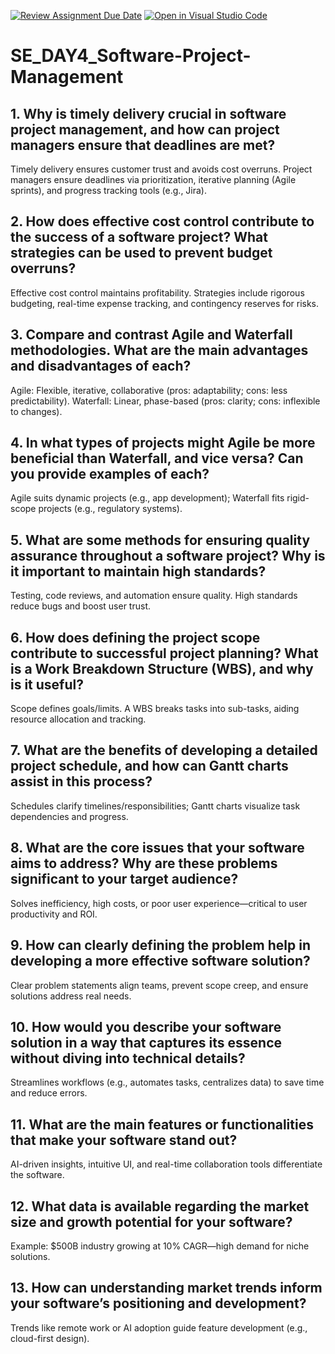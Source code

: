 [![Review Assignment Due Date](https://classroom.github.com/assets/deadline-readme-button-22041afd0340ce965d47ae6ef1cefeee28c7c493a6346c4f15d667ab976d596c.svg)](https://classroom.github.com/a/9pw6JKcu)
[![Open in Visual Studio Code](https://classroom.github.com/assets/open-in-vscode-2e0aaae1b6195c2367325f4f02e2d04e9abb55f0b24a779b69b11b9e10269abc.svg)](https://classroom.github.com/online_ide?assignment_repo_id=18604989&assignment_repo_type=AssignmentRepo)
# SE_DAY4_Software-Project-Management
## 1. Why is timely delivery crucial in software project management, and how can project managers ensure that deadlines are met?
Timely delivery ensures customer trust and avoids cost overruns. Project managers ensure deadlines via prioritization, iterative planning (Agile sprints), and progress tracking tools (e.g., Jira).
## 2. How does effective cost control contribute to the success of a software project? What strategies can be used to prevent budget overruns?
Effective cost control maintains profitability. Strategies include rigorous budgeting, real-time expense tracking, and contingency reserves for risks.
## 3. Compare and contrast Agile and Waterfall methodologies. What are the main advantages and disadvantages of each?
Agile: Flexible, iterative, collaborative (pros: adaptability; cons: less predictability).
Waterfall: Linear, phase-based (pros: clarity; cons: inflexible to changes).
## 4. In what types of projects might Agile be more beneficial than Waterfall, and vice versa? Can you provide examples of each?
Agile suits dynamic projects (e.g., app development); Waterfall fits rigid-scope projects (e.g., regulatory systems).
## 5. What are some methods for ensuring quality assurance throughout a software project? Why is it important to maintain high standards?
Testing, code reviews, and automation ensure quality. High standards reduce bugs and boost user trust.
## 6. How does defining the project scope contribute to successful project planning? What is a Work Breakdown Structure (WBS), and why is it useful?
Scope defines goals/limits. A WBS breaks tasks into sub-tasks, aiding resource allocation and tracking.
## 7. What are the benefits of developing a detailed project schedule, and how can Gantt charts assist in this process?
Schedules clarify timelines/responsibilities; Gantt charts visualize task dependencies and progress.
## 8. What are the core issues that your software aims to address? Why are these problems significant to your target audience?
Solves inefficiency, high costs, or poor user experience—critical to user productivity and ROI.
## 9. How can clearly defining the problem help in developing a more effective software solution?
Clear problem statements align teams, prevent scope creep, and ensure solutions address real needs.
## 10. How would you describe your software solution in a way that captures its essence without diving into technical details?
Streamlines workflows (e.g., automates tasks, centralizes data) to save time and reduce errors.
## 11. What are the main features or functionalities that make your software stand out?
AI-driven insights, intuitive UI, and real-time collaboration tools differentiate the software.
## 12. What data is available regarding the market size and growth potential for your software?
Example: $500B industry growing at 10% CAGR—high demand for niche solutions.
## 13. How can understanding market trends inform your software’s positioning and development?
Trends like remote work or AI adoption guide feature development (e.g., cloud-first design).
